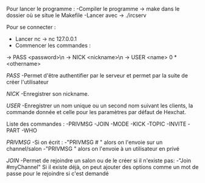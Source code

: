 Pour lancer le programme :
-Compiler le programme -> make dans le dossier où se situe le Makefile
-Lancer avec -> ./ircserv <port> <password>

Pour se connecter :

- Lancer nc -> nc 127.0.0.1
- Commencer les commandes :
  
\-\> PASS \<password\>\n
\-\> NICK \<nickname\>\n
\-\> USER \<name\> 0 * \<othername\>

*PASS*
-Permet d'être authentifier par le serveur et permet par la suite de créer l'utilisateur

*NICK*
-Enregistrer son nickname.

*USER*
-Enregistrer un nom unique ou un second nom suivant les clients, la commande donnée et celle pour les paramètres par défaut de Hexchat.

Liste des commandes :
-PRIVMSG
-JOIN
-MODE
-KICK
-TOPIC
-INVITE
-PART
-WHO

*PRIVMSG*
-Si on écrit :
  -"PRIVMSG #<NameOfChannel> <message>" alors on l'envoie sur un channel/salon
  -"PRIVMSG <User> <message>" alors on l'envoie à un utilisateur en privé

*JOIN*
-Permet de rejoindre un salon ou de le créer si il n'existe pas:
  -"Join #myChannel" Si il existe déjà, on peut ajouter des options comme un mot de passe pour le rejoindre si c'est demandé

